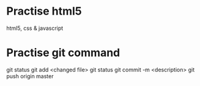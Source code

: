 # Practise html5

  html5, css & javascript

# Practise git command

   git status
   git add \<changed file\>
   git status
   git commit -m \<description\>
   git push origin master
